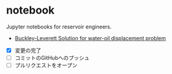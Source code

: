 # notebook

Jupyter notebooks for reservoir engineers.

- [Buckley-Leverett Solution for water-oil displacement problem](/Buckley_Leverett.ipynb)


- [x] 変更の完了
- [ ] コミットのGitHubへのプッシュ
- [ ] プルリクエストをオープン
